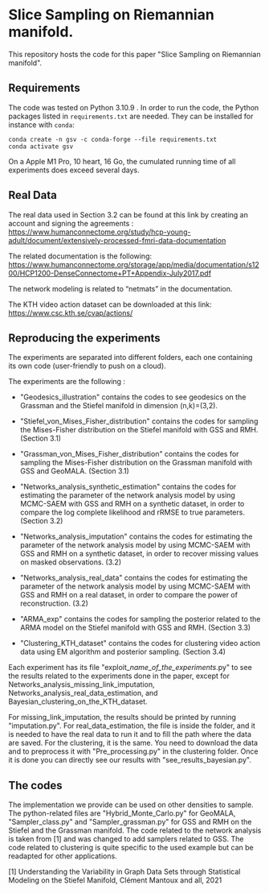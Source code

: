 # Slice Sampling on Riemannian manifold.

This repository hosts the code for this paper "Slice Sampling on Riemannian manifold".

## Requirements

The code was tested on Python 3.10.9 . In order to run the code, the Python packages listed in `requirements.txt` are needed. They can be installed for instance with `conda`:

```
conda create -n gsv -c conda-forge --file requirements.txt
conda activate gsv
```

On a Apple M1 Pro, 10 heart, 16 Go, the cumulated running time of all experiments does exceed several days.

## Real Data

The real data used in Section 3.2 can be found at this link by creating an account and signing the agreements :
https://www.humanconnectome.org/study/hcp-young-adult/document/extensively-processed-fmri-data-documentation

The related documentation is the following:
https://www.humanconnectome.org/storage/app/media/documentation/s1200/HCP1200-DenseConnectome+PT+Appendix-July2017.pdf

The network modeling is related to “netmats” in the documentation.

The KTH video action dataset can be downloaded at this link:
https://www.csc.kth.se/cvap/actions/ 


## Reproducing the experiments

The experiments are separated into different folders, each one containing its own code (user-friendly to push on a cloud). 

The experiments are the following :

- "Geodesics_illustration" contains the codes to see geodesics on the Grassman and the Stiefel manifold in dimension (n,k)=(3,2). 

- "Stiefel_von_Mises_Fisher_distribution" contains the codes for sampling the Mises-Fisher distribution on the Stiefel manifold with GSS and RMH. (Section 3.1)

- "Grassman_von_Mises_Fisher_distribution" contains the codes for sampling the Mises-Fisher distribution on the Grassman manifold with GSS and GeoMALA. (Section 3.1)

- "Networks_analysis_synthetic_estimation" contains the codes for estimating the parameter of the network analysis model by using MCMC-SAEM with GSS and RMH on a synthetic dataset, in order to compare the log complete likelihood and rRMSE to true parameters. (Section 3.2)

- "Networks_analysis_imputation" contains the codes for estimating the parameter of the network analysis model by using MCMC-SAEM with GSS and RMH on a synthetic dataset, in order to recover missing values on masked observations. (3.2)

- "Networks_analysis_real_data" contains the codes for estimating the parameter of the network analysis model by using MCMC-SAEM with GSS and RMH on a real dataset, in order to compare the power of reconstruction. (3.2)

- "ARMA_exp" contains the codes for sampling the posterior related to the ARMA model on the Stiefel manifold with GSS and RMH. (Section 3.3)

- "Clustering_KTH_dataset" contains the codes for clustering video action data using EM algorithm and posterior sampling. (Section 3.4)

Each experiment has its file "exploit_*name_of_the_experiments*.py" to see the results related to the experiments done in the paper, except for Networks_analysis_missing_link_imputation, Networks_analysis_real_data_estimation, and Bayesian_clustering_on_the_KTH_dataset.

 For missing_link_imputation, the results should be printed by running "imputation.py".
  For real_data_estimation, the file is inside the folder, and it is needed to have the real data to run it and to fill the path where the data are saved.
For the clustering, it is the same. You need to download the data and to preprocess it with "Pre_processing.py" in the clustering folder. Once it is done you can directly see our results with "see_results_bayesian.py".

## The codes

The implementation we provide can be used on other densities to sample. The python-related files are "Hybrid_Monte_Carlo.py" for GeoMALA, "Sampler_class.py" and "Sampler_grassman.py" for GSS and RMH on the Stiefel and the Grassman manifold.
The code related to the network analysis is taken from [1] and was changed to add samplers related to GSS.
The code related to clustering is quite specific to the used example but can be readapted for other applications.




[1] Understanding the Variability in Graph Data Sets through Statistical Modeling on the Stiefel Manifold, Clément Mantoux and all, 2021
